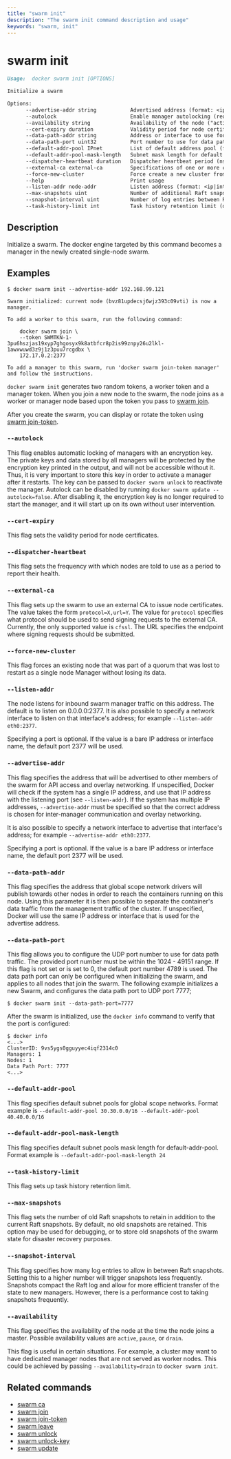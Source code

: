 ```yaml
---
title: "swarm init"
description: "The swarm init command description and usage"
keywords: "swarm, init"
---
```


# swarm init

```markdown
Usage:  docker swarm init [OPTIONS]

Initialize a swarm

Options:
      --advertise-addr string           Advertised address (format: <ip|interface>[:port])
      --autolock                        Enable manager autolocking (requiring an unlock key to start a stopped manager)
      --availability string             Availability of the node ("active"|"pause"|"drain") (default "active")
      --cert-expiry duration            Validity period for node certificates (ns|us|ms|s|m|h) (default 2160h0m0s)
      --data-path-addr string           Address or interface to use for data path traffic (format: <ip|interface>)
      --data-path-port uint32           Port number to use for data path traffic (1024 - 49151). If no value is set or is set to 0, the default port (4789) is used.
      --default-addr-pool IPnet         List of default address pool (format: <cidr>)
      --default-addr-pool-mask-length   Subnet mask length for default address pool (default 24)
      --dispatcher-heartbeat duration   Dispatcher heartbeat period (ns|us|ms|s|m|h) (default 5s)
      --external-ca external-ca         Specifications of one or more certificate signing endpoints
      --force-new-cluster               Force create a new cluster from current state
      --help                            Print usage
      --listen-addr node-addr           Listen address (format: <ip|interface>[:port]) (default 0.0.0.0:2377)
      --max-snapshots uint              Number of additional Raft snapshots to retain
      --snapshot-interval uint          Number of log entries between Raft snapshots (default 10000)
      --task-history-limit int          Task history retention limit (default 5)
```

## Description

Initialize a swarm. The docker engine targeted by this command becomes a manager
in the newly created single-node swarm.

## Examples

```console
$ docker swarm init --advertise-addr 192.168.99.121

Swarm initialized: current node (bvz81updecsj6wjz393c09vti) is now a manager.

To add a worker to this swarm, run the following command:

    docker swarm join \
    --token SWMTKN-1-3pu6hszjas19xyp7ghgosyx9k8atbfcr8p2is99znpy26u2lkl-1awxwuwd3z9j1z3puu7rcgdbx \
    172.17.0.2:2377

To add a manager to this swarm, run 'docker swarm join-token manager' and follow the instructions.
```

`docker swarm init` generates two random tokens, a worker token and a manager token. When you join
a new node to the swarm, the node joins as a worker or manager node based upon the token you pass
to [swarm join](swarm_join.md).

After you create the swarm, you can display or rotate the token using
[swarm join-token](swarm_join-token.md).

### `--autolock`

This flag enables automatic locking of managers with an encryption key. The
private keys and data stored by all managers will be protected by the
encryption key printed in the output, and will not be accessible without it.
Thus, it is very important to store this key in order to activate a manager
after it restarts. The key can be passed to `docker swarm unlock` to reactivate
the manager. Autolock can be disabled by running
`docker swarm update --autolock=false`. After disabling it, the encryption key
is no longer required to start the manager, and it will start up on its own
without user intervention.

### `--cert-expiry`

This flag sets the validity period for node certificates.

### `--dispatcher-heartbeat`

This flag sets the frequency with which nodes are told to use as a
period to report their health.

### `--external-ca`

This flag sets up the swarm to use an external CA to issue node certificates. The value takes
the form `protocol=X,url=Y`. The value for `protocol` specifies what protocol should be used
to send signing requests to the external CA. Currently, the only supported value is `cfssl`.
The URL specifies the endpoint where signing requests should be submitted.

### `--force-new-cluster`

This flag forces an existing node that was part of a quorum that was lost to restart as a single node Manager without losing its data.

### `--listen-addr`

The node listens for inbound swarm manager traffic on this address. The default is to listen on
0.0.0.0:2377. It is also possible to specify a network interface to listen on that interface's
address; for example `--listen-addr eth0:2377`.

Specifying a port is optional. If the value is a bare IP address or interface
name, the default port 2377 will be used.

### `--advertise-addr`

This flag specifies the address that will be advertised to other members of the
swarm for API access and overlay networking. If unspecified, Docker will check
if the system has a single IP address, and use that IP address with the
listening port (see `--listen-addr`). If the system has multiple IP addresses,
`--advertise-addr` must be specified so that the correct address is chosen for
inter-manager communication and overlay networking.

It is also possible to specify a network interface to advertise that interface's address;
for example `--advertise-addr eth0:2377`.

Specifying a port is optional. If the value is a bare IP address or interface
name, the default port 2377 will be used.

### `--data-path-addr`

This flag specifies the address that global scope network drivers will publish towards
other nodes in order to reach the containers running on this node.
Using this parameter it is then possible to separate the container's data traffic from the
management traffic of the cluster.
If unspecified, Docker will use the same IP address or interface that is used for the
advertise address.

### `--data-path-port`

This flag allows you to configure the UDP port number to use for data path
traffic. The provided port number must be within the 1024 - 49151 range. If
this flag is not set or is set to 0, the default port number 4789 is used.
The data path port can only be configured when initializing the swarm, and
applies to all nodes that join the swarm.
The following example initializes a new Swarm, and configures the data path
port to UDP port 7777;

```console
$ docker swarm init --data-path-port=7777
```

After the swarm is initialized, use the `docker info` command to verify that
the port is configured:

```console
$ docker info
<...>
ClusterID: 9vs5ygs0gguyyec4iqf2314c0
Managers: 1
Nodes: 1
Data Path Port: 7777
<...>
```

### `--default-addr-pool`
This flag specifies default subnet pools for global scope networks.
Format example is `--default-addr-pool 30.30.0.0/16 --default-addr-pool 40.40.0.0/16`

### `--default-addr-pool-mask-length`
This flag specifies default subnet pools mask length for default-addr-pool.
Format example is `--default-addr-pool-mask-length 24`

### `--task-history-limit`

This flag sets up task history retention limit.

### `--max-snapshots`

This flag sets the number of old Raft snapshots to retain in addition to the
current Raft snapshots. By default, no old snapshots are retained. This option
may be used for debugging, or to store old snapshots of the swarm state for
disaster recovery purposes.

### `--snapshot-interval`

This flag specifies how many log entries to allow in between Raft snapshots.
Setting this to a higher number will trigger snapshots less frequently.
Snapshots compact the Raft log and allow for more efficient transfer of the
state to new managers. However, there is a performance cost to taking snapshots
frequently.

### `--availability`

This flag specifies the availability of the node at the time the node joins a master.
Possible availability values are `active`, `pause`, or `drain`.

This flag is useful in certain situations. For example, a cluster may want to have
dedicated manager nodes that are not served as worker nodes. This could be achieved
by passing `--availability=drain` to `docker swarm init`.


## Related commands

* [swarm ca](swarm_ca.md)
* [swarm join](swarm_join.md)
* [swarm join-token](swarm_join-token.md)
* [swarm leave](swarm_leave.md)
* [swarm unlock](swarm_unlock.md)
* [swarm unlock-key](swarm_unlock-key.md)
* [swarm update](swarm_update.md)
